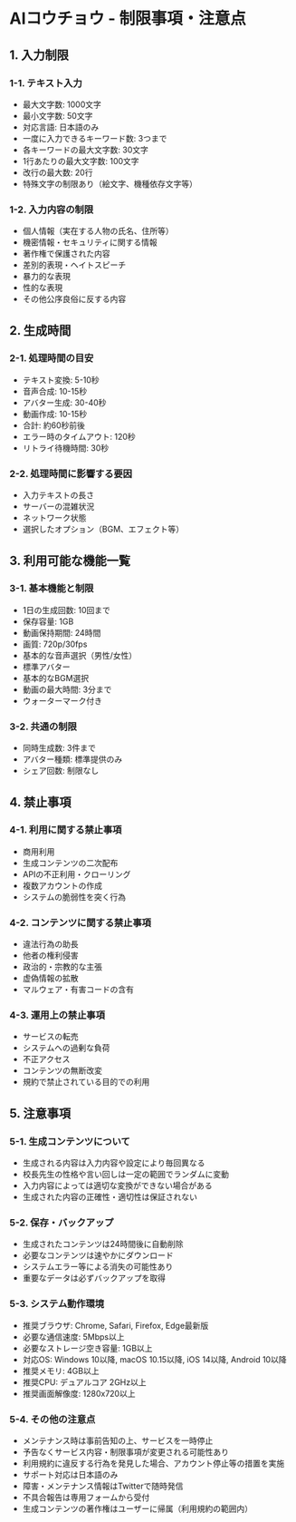 # AIコウチョウ - 制限事項・注意点

## 1. 入力制限

### 1-1. テキスト入力

- 最大文字数: 1000文字
- 最小文字数: 50文字
- 対応言語: 日本語のみ
- 一度に入力できるキーワード数: 3つまで
- 各キーワードの最大文字数: 30文字
- 1行あたりの最大文字数: 100文字
- 改行の最大数: 20行
- 特殊文字の制限あり（絵文字、機種依存文字等）

### 1-2. 入力内容の制限

- 個人情報（実在する人物の氏名、住所等）
- 機密情報・セキュリティに関する情報
- 著作権で保護された内容
- 差別的表現・ヘイトスピーチ
- 暴力的な表現
- 性的な表現
- その他公序良俗に反する内容

## 2. 生成時間

### 2-1. 処理時間の目安

- テキスト変換: 5-10秒
- 音声合成: 10-15秒
- アバター生成: 30-40秒
- 動画作成: 10-15秒
- 合計: 約60秒前後
- エラー時のタイムアウト: 120秒
- リトライ待機時間: 30秒

### 2-2. 処理時間に影響する要因

- 入力テキストの長さ
- サーバーの混雑状況
- ネットワーク状態
- 選択したオプション（BGM、エフェクト等）

## 3. 利用可能な機能一覧

### 3-1. 基本機能と制限

- 1日の生成回数: 10回まで
- 保存容量: 1GB
- 動画保持期間: 24時間
- 画質: 720p/30fps
- 基本的な音声選択（男性/女性）
- 標準アバター
- 基本的なBGM選択
- 動画の最大時間: 3分まで
- ウォーターマーク付き

### 3-2. 共通の制限

- 同時生成数: 3件まで
- アバター種類: 標準提供のみ
- シェア回数: 制限なし

## 4. 禁止事項

### 4-1. 利用に関する禁止事項

- 商用利用
- 生成コンテンツの二次配布
- APIの不正利用・クローリング
- 複数アカウントの作成
- システムの脆弱性を突く行為

### 4-2. コンテンツに関する禁止事項

- 違法行為の助長
- 他者の権利侵害
- 政治的・宗教的な主張
- 虚偽情報の拡散
- マルウェア・有害コードの含有

### 4-3. 運用上の禁止事項

- サービスの転売
- システムへの過剰な負荷
- 不正アクセス
- コンテンツの無断改変
- 規約で禁止されている目的での利用

## 5. 注意事項

### 5-1. 生成コンテンツについて

- 生成される内容は入力内容や設定により毎回異なる
- 校長先生の性格や言い回しは一定の範囲でランダムに変動
- 入力内容によっては適切な変換ができない場合がある
- 生成された内容の正確性・適切性は保証されない

### 5-2. 保存・バックアップ

- 生成されたコンテンツは24時間後に自動削除
- 必要なコンテンツは速やかにダウンロード
- システムエラー等による消失の可能性あり
- 重要なデータは必ずバックアップを取得

### 5-3. システム動作環境

- 推奨ブラウザ: Chrome, Safari, Firefox, Edge最新版
- 必要な通信速度: 5Mbps以上
- 必要なストレージ空き容量: 1GB以上
- 対応OS: Windows 10以降, macOS 10.15以降, iOS 14以降, Android 10以降
- 推奨メモリ: 4GB以上
- 推奨CPU: デュアルコア 2GHz以上
- 推奨画面解像度: 1280x720以上

### 5-4. その他の注意点

- メンテナンス時は事前告知の上、サービスを一時停止
- 予告なくサービス内容・制限事項が変更される可能性あり
- 利用規約に違反する行為を発見した場合、アカウント停止等の措置を実施
- サポート対応は日本語のみ
- 障害・メンテナンス情報はTwitterで随時発信
- 不具合報告は専用フォームから受付
- 生成コンテンツの著作権はユーザーに帰属（利用規約の範囲内）
